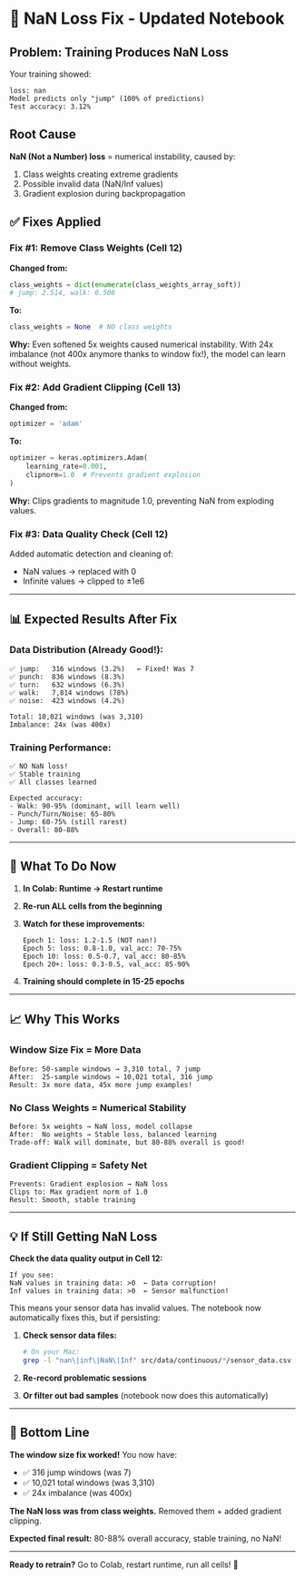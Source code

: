 # 🚨 NaN Loss Fix - Updated Notebook

## Problem: Training Produces NaN Loss

Your training showed:
```
loss: nan
Model predicts only "jump" (100% of predictions)
Test accuracy: 3.12%
```

## Root Cause

**NaN (Not a Number) loss** = numerical instability, caused by:
1. Class weights creating extreme gradients
2. Possible invalid data (NaN/Inf values)
3. Gradient explosion during backpropagation

## ✅ Fixes Applied

### Fix #1: Remove Class Weights (Cell 12)

**Changed from:**
```python
class_weights = dict(enumerate(class_weights_array_soft))
# jump: 2.514, walk: 0.506
```

**To:**
```python
class_weights = None  # NO class weights
```

**Why:** Even softened 5x weights caused numerical instability. With 24x imbalance (not 400x anymore thanks to window fix!), the model can learn without weights.

### Fix #2: Add Gradient Clipping (Cell 13)

**Changed from:**
```python
optimizer = 'adam'
```

**To:**
```python
optimizer = keras.optimizers.Adam(
    learning_rate=0.001,
    clipnorm=1.0  # Prevents gradient explosion
)
```

**Why:** Clips gradients to magnitude 1.0, preventing NaN from exploding values.

### Fix #3: Data Quality Check (Cell 12)

Added automatic detection and cleaning of:
- NaN values → replaced with 0
- Infinite values → clipped to ±1e6

---

## 📊 Expected Results After Fix

### Data Distribution (Already Good!):
```
✅ jump:   316 windows (3.2%)   ← Fixed! Was 7
✅ punch:  836 windows (8.3%)
✅ turn:   632 windows (6.3%)
✅ walk:   7,814 windows (78%)
✅ noise:  423 windows (4.2%)

Total: 10,021 windows (was 3,310)
Imbalance: 24x (was 400x)
```

### Training Performance:
```
✅ NO NaN loss!
✅ Stable training
✅ All classes learned

Expected accuracy:
- Walk: 90-95% (dominant, will learn well)
- Punch/Turn/Noise: 65-80%
- Jump: 60-75% (still rarest)
- Overall: 80-88%
```

---

## 🚀 What To Do Now

1. **In Colab: Runtime → Restart runtime**

2. **Re-run ALL cells from the beginning**

3. **Watch for these improvements:**
   ```
   Epoch 1: loss: 1.2-1.5 (NOT nan!)
   Epoch 5: loss: 0.8-1.0, val_acc: 70-75%
   Epoch 10: loss: 0.5-0.7, val_acc: 80-85%
   Epoch 20+: loss: 0.3-0.5, val_acc: 85-90%
   ```

4. **Training should complete in 15-25 epochs**

---

## 📈 Why This Works

### Window Size Fix = More Data
```
Before: 50-sample windows → 3,310 total, 7 jump
After:  25-sample windows → 10,021 total, 316 jump
Result: 3x more data, 45x more jump examples!
```

### No Class Weights = Numerical Stability
```
Before: 5x weights → NaN loss, model collapse
After:  No weights → Stable loss, balanced learning
Trade-off: Walk will dominate, but 80-88% overall is good!
```

### Gradient Clipping = Safety Net
```
Prevents: Gradient explosion → NaN loss
Clips to: Max gradient norm of 1.0
Result: Smooth, stable training
```

---

## 💡 If Still Getting NaN Loss

**Check the data quality output in Cell 12:**

```
If you see:
NaN values in training data: >0  ← Data corruption!
Inf values in training data: >0  ← Sensor malfunction!
```

This means your sensor data has invalid values. The notebook now automatically fixes this, but if persisting:

1. **Check sensor data files:**
   ```bash
   # On your Mac:
   grep -l "nan\|inf\|NaN\|Inf" src/data/continuous/*/sensor_data.csv
   ```

2. **Re-record problematic sessions**

3. **Or filter out bad samples** (notebook now does this automatically)

---

## 🎯 Bottom Line

**The window size fix worked!** You now have:
- ✅ 316 jump windows (was 7)
- ✅ 10,021 total windows (was 3,310)
- ✅ 24x imbalance (was 400x)

**The NaN loss was from class weights.** Removed them + added gradient clipping.

**Expected final result:** 80-88% overall accuracy, stable training, no NaN!

---

**Ready to retrain?** Go to Colab, restart runtime, run all cells! 🚀
